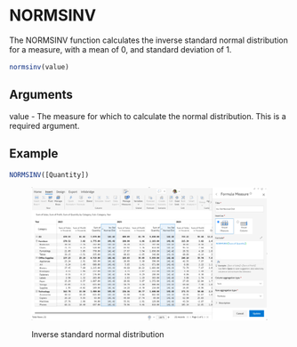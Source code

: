# NORMSINV

The NORMSINV function calculates the inverse standard normal distribution for a measure, with a mean of 0, and standard deviation of 1.

```javascript
normsinv(value)
```

## Arguments

value - The measure for which to calculate the normal distribution. This is a required argument.

## Example

```javascript
NORMSINV([Quantity])
```

<figure><img src="../../.gitbook/assets/image (3).png" alt=""><figcaption><p>Inverse standard normal distribution</p></figcaption></figure>
